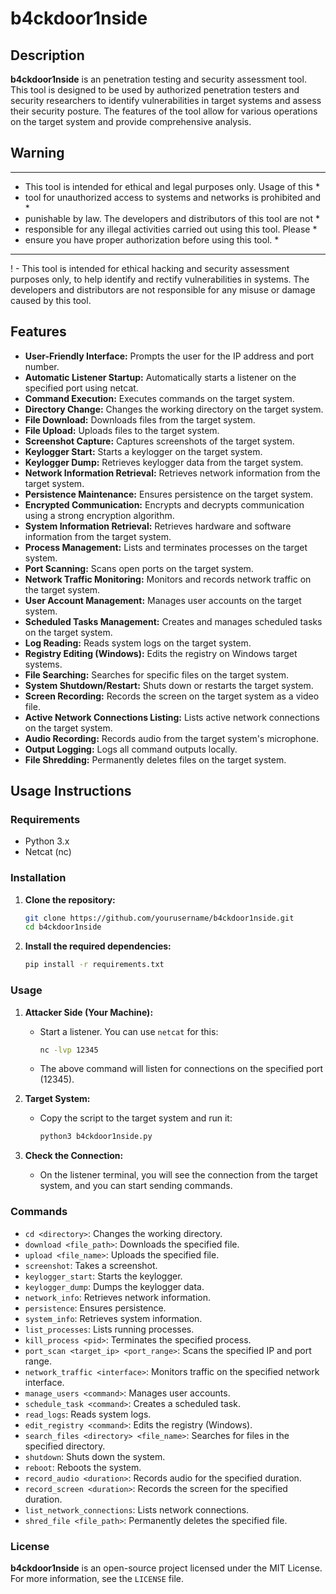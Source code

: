 # b4ckdoor1nside

## Description

**b4ckdoor1nside** is an penetration testing and security assessment tool. This tool is designed to be used by authorized penetration testers and security researchers to identify vulnerabilities in target systems and assess their security posture. The features of the tool allow for various operations on the target system and provide comprehensive analysis.

## Warning

********************************************************************************
* This tool is intended for ethical and legal purposes only. Usage of this     *
* tool for unauthorized access to systems and networks is prohibited and       *
* punishable by law. The developers and distributors of this tool are not      *
* responsible for any illegal activities carried out using this tool. Please   *
* ensure you have proper authorization before using this tool.                 *
********************************************************************************

! - This tool is intended for ethical hacking and security assessment purposes only, to help identify and rectify vulnerabilities in systems. The developers and distributors are not responsible for any misuse or damage caused by this tool.

## Features

- **User-Friendly Interface:** Prompts the user for the IP address and port number.
- **Automatic Listener Startup:** Automatically starts a listener on the specified port using netcat.
- **Command Execution:** Executes commands on the target system.
- **Directory Change:** Changes the working directory on the target system.
- **File Download:** Downloads files from the target system.
- **File Upload:** Uploads files to the target system.
- **Screenshot Capture:** Captures screenshots of the target system.
- **Keylogger Start:** Starts a keylogger on the target system.
- **Keylogger Dump:** Retrieves keylogger data from the target system.
- **Network Information Retrieval:** Retrieves network information from the target system.
- **Persistence Maintenance:** Ensures persistence on the target system.
- **Encrypted Communication:** Encrypts and decrypts communication using a strong encryption algorithm.
- **System Information Retrieval:** Retrieves hardware and software information from the target system.
- **Process Management:** Lists and terminates processes on the target system.
- **Port Scanning:** Scans open ports on the target system.
- **Network Traffic Monitoring:** Monitors and records network traffic on the target system.
- **User Account Management:** Manages user accounts on the target system.
- **Scheduled Tasks Management:** Creates and manages scheduled tasks on the target system.
- **Log Reading:** Reads system logs on the target system.
- **Registry Editing (Windows):** Edits the registry on Windows target systems.
- **File Searching:** Searches for specific files on the target system.
- **System Shutdown/Restart:** Shuts down or restarts the target system.
- **Screen Recording:** Records the screen on the target system as a video file.
- **Active Network Connections Listing:** Lists active network connections on the target system.
- **Audio Recording:** Records audio from the target system's microphone.
- **Output Logging:** Logs all command outputs locally.
- **File Shredding:** Permanently deletes files on the target system.

## Usage Instructions

### Requirements

- Python 3.x
- Netcat (nc)

### Installation

1. **Clone the repository:**

   ```bash
   git clone https://github.com/yourusername/b4ckdoor1nside.git
   cd b4ckdoor1nside
   ```

2. **Install the required dependencies:**

   ```bash
   pip install -r requirements.txt
   ```

### Usage

1. **Attacker Side (Your Machine):**
   - Start a listener. You can use `netcat` for this:
     ```bash
     nc -lvp 12345
     ```
   - The above command will listen for connections on the specified port (12345).

2. **Target System:**
   - Copy the script to the target system and run it:
     ```bash
     python3 b4ckdoor1nside.py
     ```

3. **Check the Connection:**
   - On the listener terminal, you will see the connection from the target system, and you can start sending commands.

### Commands

- `cd <directory>`: Changes the working directory.
- `download <file_path>`: Downloads the specified file.
- `upload <file_name>`: Uploads the specified file.
- `screenshot`: Takes a screenshot.
- `keylogger_start`: Starts the keylogger.
- `keylogger_dump`: Dumps the keylogger data.
- `network_info`: Retrieves network information.
- `persistence`: Ensures persistence.
- `system_info`: Retrieves system information.
- `list_processes`: Lists running processes.
- `kill_process <pid>`: Terminates the specified process.
- `port_scan <target_ip> <port_range>`: Scans the specified IP and port range.
- `network_traffic <interface>`: Monitors traffic on the specified network interface.
- `manage_users <command>`: Manages user accounts.
- `schedule_task <command>`: Creates a scheduled task.
- `read_logs`: Reads system logs.
- `edit_registry <command>`: Edits the registry (Windows).
- `search_files <directory> <file_name>`: Searches for files in the specified directory.
- `shutdown`: Shuts down the system.
- `reboot`: Reboots the system.
- `record_audio <duration>`: Records audio for the specified duration.
- `record_screen <duration>`: Records the screen for the specified duration.
- `list_network_connections`: Lists network connections.
- `shred_file <file_path>`: Permanently deletes the specified file.

### License

**b4ckdoor1nside** is an open-source project licensed under the MIT License. For more information, see the `LICENSE` file.
